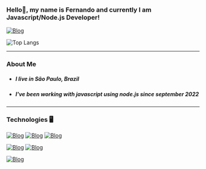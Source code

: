### Hello👋, my name is Fernando and currently I am Javascript/Node.js Developer!

[![Blog](https://img.shields.io/badge/LinkedIn-0077B5?style=for-the-badge&logo=linkedin&logoColor=white)](https://www.linkedin.com/in/fernando-vieira-goya-3609aa231/)

<!-- ![Vgoyex GitHub stats](https://github-readme-stats.vercel.app/api?username=vgoyex&show_icons=true&theme=tokyonight)  -->

![Top Langs](https://github-readme-stats.vercel.app/api/top-langs/?username=vgoyex&layout=compact&theme=tokyonight)

<hr>

### About Me
<div>
    <ul>
        <li><h5>I live in São Paulo, Brazil</h5></li>
        <li><h5>I've been working with javascript using node.js since september 2022</h5></li>
    </ul>
    
</div>

<hr>

### Technologies 🖥️
[![Blog](https://img.shields.io/badge/Java-ED8B00?style=for-the-badge&logo=openjdk&logoColor=white)]() [![Blog](https://img.shields.io/badge/JavaScript-F7DF1E?style=for-the-badge&logo=javascript&logoColor=black)]() [![Blog](https://img.shields.io/badge/Node.js-43853D?style=for-the-badge&logo=node.js&logoColor=white)]() 

[![Blog](https://img.shields.io/badge/MongoDB-4EA94B?style=for-the-badge&logo=mongodb&logoColor=white)]() [![Blog](https://img.shields.io/badge/MySQL-005C84?style=for-the-badge&logo=mysql&logoColor=white)]()

[![Blog](https://img.shields.io/badge/GIT-E44C30?style=for-the-badge&logo=git&logoColor=white)]()
